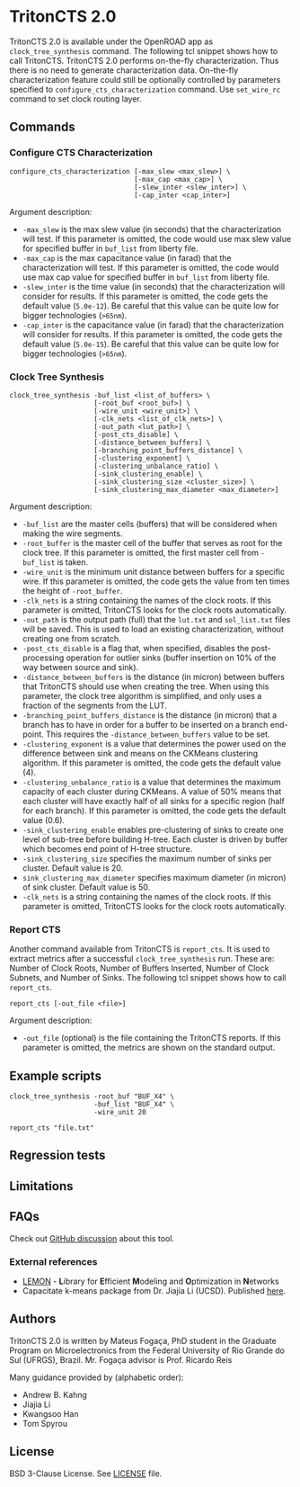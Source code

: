 # TritonCTS 2.0

TritonCTS 2.0 is available under the OpenROAD app as `clock_tree_synthesis`
command.  The following tcl snippet shows how to call TritonCTS. TritonCTS
2.0 performs on-the-fly characterization.  Thus there is no need to
generate characterization data. On-the-fly characterization feature
could still be optionally controlled by parameters specified to
`configure_cts_characterization` command.  Use `set_wire_rc` command to
set clock routing layer.

## Commands

### Configure CTS Characterization

```
configure_cts_characterization [-max_slew <max_slew>] \
                               [-max_cap <max_cap>] \
                               [-slew_inter <slew_inter>] \
                               [-cap_inter <cap_inter>]
```

Argument description:

-   `-max_slew` is the max slew value (in seconds) that the characterization
    will test. If this parameter is omitted, the code would use max slew value
    for specified buffer in `buf_list` from liberty file.
-   `-max_cap` is the max capacitance value (in farad) that the
    characterization will test. If this parameter is omitted, the code would
    use max cap value for specified buffer in `buf_list` from liberty file.
-   `-slew_inter` is the time value (in seconds) that the characterization
    will consider for results. If this parameter is omitted, the code gets the
    default value (`5.0e-12`). Be careful that this value can be quite low for
    bigger technologies (`>65nm`).
-   `-cap_inter` is the capacitance value (in farad) that the characterization
    will consider for results. If this parameter is omitted, the code gets the
    default value (`5.0e-15`). Be careful that this value can be quite low for
    bigger technologies (`>65nm`).


### Clock Tree Synthesis

```
clock_tree_synthesis -buf_list <list_of_buffers> \
                     [-root_buf <root_buf>] \
                     [-wire_unit <wire_unit>] \
                     [-clk_nets <list_of_clk_nets>] \
                     [-out_path <lut_path>] \
                     [-post_cts_disable] \
                     [-distance_between_buffers] \
                     [-branching_point_buffers_distance] \
                     [-clustering_exponent] \
                     [-clustering_unbalance_ratio] \
                     [-sink_clustering_enable] \
                     [-sink_clustering_size <cluster_size>] \
                     [-sink_clustering_max_diameter <max_diameter>]
```

Argument description:

-   `-buf_list` are the master cells (buffers) that will be considered when
    making the wire segments.
-   `-root_buffer` is the master cell of the buffer that serves as root for
    the clock tree. If this parameter is omitted, the first master cell from
    `-buf_list` is taken.
-   `-wire_unit` is the minimum unit distance between buffers for a specific
    wire. If this parameter is omitted, the code gets the value from ten times
    the height of `-root_buffer`.
-   `-clk_nets` is a string containing the names of the clock roots. If
    this parameter is omitted, TritonCTS looks for the clock roots automatically.
-   `-out_path` is the output path (full) that the `lut.txt` and `sol_list.txt`
    files will be saved. This is used to load an existing characterization,
    without creating one from scratch.
-   `-post_cts_disable` is a flag that, when specified, disables the
    post-processing operation for outlier sinks (buffer insertion on 10% of
    the way between source and sink).
-   `-distance_between_buffers` is the distance (in micron) between buffers
    that TritonCTS should use when creating the tree. When using this parameter,
    the clock tree algorithm is simplified, and only uses a fraction of the
    segments from the LUT.
-   `-branching_point_buffers_distance` is the distance (in micron) that
    a branch has to have in order for a buffer to be inserted on a branch
    end-point. This requires the `-distance_between_buffers` value to be set.
-   `-clustering_exponent` is a value that determines the power used on the
    difference between sink and means on the CKMeans clustering algorithm. If
    this parameter is omitted, the code gets the default value (4).
-   `-clustering_unbalance_ratio` is a value that determines the maximum
    capacity of each cluster during CKMeans. A value of 50% means that each
    cluster will have exactly half of all sinks for a specific region (half for
    each branch). If this parameter is omitted, the code gets the default value
    (0.6).
-   `-sink_clustering_enable` enables pre-clustering of sinks to create one
    level of sub-tree before building H-tree. Each cluster is driven by buffer
    which becomes end point of H-tree structure.
-   `-sink_clustering_size` specifies the maximum number of sinks per
    cluster. Default value is 20.
-   `sink_clustering_max_diameter` specifies maximum diameter (in micron)
    of sink cluster. Default value is 50.
-   `-clk_nets` is a string containing the names of the clock roots. If
    this parameter is omitted, TritonCTS looks for the clock roots automatically.


### Report CTS

Another command available from TritonCTS is `report_cts`. It is used to
extract metrics after a successful `clock_tree_synthesis` run. These
are: Number of Clock Roots, Number of Buffers Inserted, Number of Clock
Subnets, and Number of Sinks.  The following tcl snippet shows how to call
`report_cts`.

```
report_cts [-out_file <file>]
```

Argument description:

-   `-out_file` (optional) is the file containing the TritonCTS reports.
    If this parameter is omitted, the metrics are shown on the standard
    output.

## Example scripts

```
clock_tree_synthesis -root_buf "BUF_X4" \
                     -buf_list "BUF_X4" \
                     -wire_unit 20

report_cts "file.txt"
```

## Regression tests

## Limitations

## FAQs

Check out
[GitHub discussion](https://github.com/The-OpenROAD-Project/OpenROAD/discussions/categories/q-a?discussions_q=category%3AQ%26A+fastroute+in%3Atitle)
about this tool.

### External references

-   [LEMON](https://lemon.cs.elte.hu/trac/lemon) - **L**ibrary for
    **E**fficient **M**odeling and **O**ptimization in **N**etworks
-   Capacitate k-means package from Dr. Jiajia Li (UCSD).  Published
    [here](https://vlsicad.ucsd.edu/Publications/Conferences/344/c344.pdf).

## Authors

TritonCTS 2.0 is written by Mateus Fogaça, PhD student in the Graduate
Program on Microelectronics from the Federal University of Rio Grande do Sul
(UFRGS), Brazil. Mr. Fogaça advisor is Prof. Ricardo Reis

Many guidance provided by (alphabetic order):
-  Andrew B. Kahng
-  Jiajia Li
-  Kwangsoo Han
-  Tom Spyrou

## License

BSD 3-Clause License. See [LICENSE](LICENSE) file.
